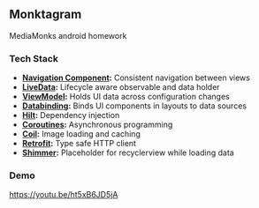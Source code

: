 ## Monktagram
MediaMonks android homework

### Tech Stack
- **[Navigation Component](https://developer.android.com/jetpack/androidx/releases/navigation):** Consistent navigation between views
- **[LiveData](https://developer.android.com/topic/libraries/architecture/livedata):** Lifecycle aware observable and data holder
- **[ViewModel](https://developer.android.com/topic/libraries/architecture/viewmodel):** Holds UI data across configuration changes
- **[Databinding](https://developer.android.com/topic/libraries/data-binding/):** Binds UI components in layouts to data sources
- **[Hilt](https://github.com/google/dagger/tree/master/java/dagger/hilt):** Dependency injection
- **[Coroutines](https://github.com/Kotlin/kotlinx.coroutines):** Asynchronous programming
- **[Coil](https://github.com/coil-kt/coil):** Image loading and caching
- **[Retrofit](https://github.com/square/retrofit):** Type safe HTTP client
- **[Shimmer](https://github.com/omtodkar/ShimmerRecyclerView):** Placeholder for recyclerview while loading data

### Demo

https://youtu.be/ht5xB6JD5jA
